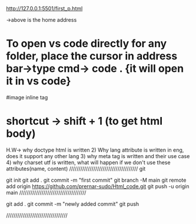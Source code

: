 http://127.0.0.1:5501/first_p.html

->above is the home address

# To open vs code directly for any folder, place the cursor in address bar->type cmd-> code . {it will open it in vs code}

#image inline tag

# shortcut -> shift + 1 (to get html body)

H.W-> why doctype html is written
2) Why lang attribute is written in eng, does it support any other lang
3) why meta tag is written and their use case
4)  why charset utf is written, what will happen if we don't use these attributes(name, content) 
/////////////////////////////////////
git 

git init
git add .
git commit -m "first commit"
git branch -M main
git remote add origin https://github.com/prernar-sudo/Html_code.git
git push -u origin main
////////////////////////////////////

git add .
git commit -m "newly added commit"
git push

/////////////////////////////////



